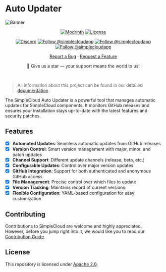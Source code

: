 # Auto Updater

![Banner][banner]

<div align="center">

  [![Modrinth][badge-modrinth]][modrinth]
  [![License][badge-license]][license]
  <br>

  [![Discord][badge-discord]][social-discord]
  [![Follow @simplecloudapp][badge-x]][social-x]
  [![Follow @simplecloudapp][badge-bluesky]][social-bluesky]
  [![Follow @simplecloudapp][badge-youtube]][social-youtube]
  <br>

  [Report a Bug][issue-bug-report]
  ·
  [Request a Feature][issue-feature-request]
  <br>

🌟 Give us a star — your support means the world to us!
</div>
<br>

> All information about this project can be found in our detailed [documentation][docs-thisproject].

The SimpleCloud Auto Updater is a powerful tool that manages automatic updates for SimpleCloud components. It monitors GitHub releases and ensures your installation stays up-to-date with the latest features and security patches.

## Features

- [x] **Automated Updates**: Seamless automatic updates from GitHub releases
- [x] **Version Control**: Smart version management with major, minor, and patch updates
- [x] **Channel Support**: Different update channels (release, beta, etc.)
- [x] **Configurable Updates**: Control over major version updates
- [x] **GitHub Integration**: Support for both authenticated and anonymous GitHub access
- [x] **File Management**: Precise control over which files to update
- [x] **Version Tracking**: Maintains record of current versions
- [x] **Flexible Configuration**: YAML-based configuration for easy customization

## Contributing
Contributions to SimpleCloud are welcome and highly appreciated. However, before you jump right into it, we would like you to read our [Contribution Guide][docs-contribute].

## License
This repository is licensed under [Apache 2.0][license].

<!-- LINK GROUP -->

<!-- ✅ PLEASE EDIT -->
[banner]: https://github.com/simplecloudapp/branding/readme/banner/simplecloud.png
[issue-bug-report]: https://github.com/theSimpleCloud/auto-updater/issues/new?labels=bug&projects=template=01_BUG-REPORT.yml&title=%5BBUG%5D+%3Ctitle%3E
[issue-feature-request]: https://github.com/theSimpleCloud/auto-updater/discussions/new?category=ideas
[docs-thisproject]: [https://docs.simplecloud.app/auto-updater](https://docs.simplecloud.app/structure#auto-updater)
[docs-contribute]: https://docs.simplecloud.app/contribute

[modrinth]: https://modrinth.com/organization/simplecloud

<!-- ⛔ DON'T TOUCH -->
[license]: https://opensource.org/licenses/Apache-2.0
[snapshots]: https://repo.simplecloud.app/#/snapshots

[social-x]: https://x.com/simplecloudapp
[social-bluesky]: https://bsky.app/profile/simplecloud.app
[social-youtube]: https://www.youtube.com/@thesimplecloud9075
[social-discord]: https://discord.simplecloud.app

[badge-modrinth]: https://img.shields.io/badge/modrinth-18181b.svg?style=flat-square&logo=modrinth
[badge-license]: https://img.shields.io/badge/apache%202.0-blue.svg?style=flat-square&label=license&labelColor=18181b&style=flat-square&color=e11d48
[badge-discord]: https://img.shields.io/badge/Community_Discord-d95652.svg?style=flat-square&logo=discord&color=27272a
[badge-x]: https://img.shields.io/badge/Follow_@simplecloudapp-d95652.svg?style=flat-square&logo=x&color=27272a
[badge-bluesky]: https://img.shields.io/badge/Follow_@simplecloud.app-d95652.svg?style=flat-square&logo=bluesky&color=27272a
[badge-youtube]: https://img.shields.io/badge/youtube-d95652.svg?style=flat-square&logo=youtube&color=27272a
